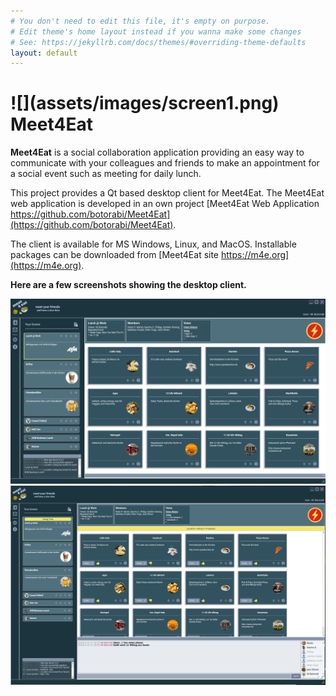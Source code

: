```yaml
---
# You don't need to edit this file, it's empty on purpose.
# Edit theme's home layout instead if you wanna make some changes
# See: https://jekyllrb.com/docs/themes/#overriding-theme-defaults
layout: default
---
```

<h1><span>![](assets/images/screen1.png) Meet4Eat </span></h1>

**Meet4Eat** is a social collaboration application providing an easy way to communicate with your colleagues and friends to make an appointment for a social event such as meeting for daily lunch.

This project provides a Qt based desktop client for Meet4Eat. The Meet4Eat web application is developed in an own project [Meet4Eat Web Application https://github.com/botorabi/Meet4Eat](https://github.com/botorabi/Meet4Eat).

The client is available for MS Windows, Linux, and MacOS. Installable packages can be downloaded from [Meet4Eat site https://m4e.org](https://m4e.org).


**Here are a few screenshots showing the desktop client.** 
 
![Screenshot 1](assets/images/screen1.png) 
![Screenshot 2](assets/images/screen2.png) 
